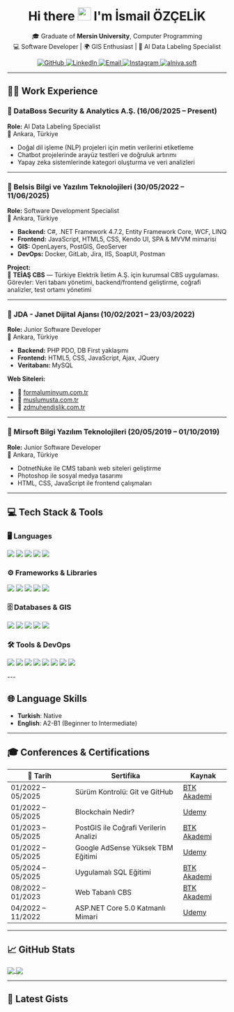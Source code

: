 <h1 align="center">
  Hi there <img src="https://media.giphy.com/media/hvRJCLFzcasrR4ia7z/giphy.gif" height="30" /> I'm İsmail ÖZÇELİK
</h1>

<p align="center">
  🎓 Graduate of <strong>Mersin University</strong>, Computer Programming <br/>
  💻 Software Developer | 🌍 GIS Enthusiast | 🧠 AI Data Labeling Specialist
</p>

<p align="center">
  <a href="https://github.com/ismailozcelik1494" target="_blank">
    <img src="https://img.shields.io/badge/GitHub-100000?style=for-the-badge&logo=github&logoColor=white" alt="GitHub" />
  </a>
  <a href="https://www.linkedin.com/in/ismail-ozcelik-ltd-llc/" target="_blank">
    <img src="https://img.shields.io/badge/LinkedIn-0A66C2?style=for-the-badge&logo=linkedin&logoColor=white" alt="LinkedIn" />
  </a>
  <a href="mailto:ismailozcelik1494@gmail.com">
    <img src="https://img.shields.io/badge/Gmail-D14836?style=for-the-badge&logo=gmail&logoColor=white" alt="Email" />
  </a>
  <a href="https://instagram.com/ismailozcelik1494" target="_blank">
    <img src="https://img.shields.io/badge/Instagram-E4405F?style=for-the-badge&logo=instagram&logoColor=white" alt="Instagram" />
  </a>
  <a href="https://instagram.com/alniva.soft/" target="_blank">
    <img src="https://img.shields.io/badge/Alniva%20Soft-F4D03E?style=for-the-badge&logo=cliqz&logoColor=black" alt="alniva.soft" />
  </a>
</p>

---

## 👨‍💻 Work Experience

### 💼 DataBoss Security & Analytics A.Ş. (16/06/2025 – Present)  
**Role:** AI Data Labeling Specialist  
📍 Ankara, Türkiye  
- Doğal dil işleme (NLP) projeleri için metin verilerini etiketleme  
- Chatbot projelerinde arayüz testleri ve doğruluk artırımı  
- Yapay zeka sistemlerinde kategori oluşturma ve veri analizleri  

---

### 💼 Belsis Bilgi ve Yazılım Teknolojileri (30/05/2022 – 11/06/2025)  
**Role:** Software Development Specialist  
📍 Ankara, Türkiye  
- **Backend:** C#, .NET Framework 4.7.2, Entity Framework Core, WCF, LINQ  
- **Frontend:** JavaScript, HTML5, CSS, Kendo UI, SPA & MVVM mimarisi  
- **GIS:** OpenLayers, PostGIS, GeoServer  
- **DevOps:** Docker, GitLab, Jira, IIS, SoapUI, Postman  

**Project:**  
🔹 **TEİAŞ CBS** — Türkiye Elektrik İletim A.Ş. için kurumsal CBS uygulaması.  
Görevler: Veri tabanı yönetimi, backend/frontend geliştirme, coğrafi analizler, test ortamı yönetimi

---

### 💼 JDA - Janet Dijital Ajansı (10/02/2021 – 23/03/2022)  
**Role:** Junior Software Developer  
📍 Ankara, Türkiye  
- **Backend:** PHP PDO, DB First yaklaşımı  
- **Frontend:** HTML5, CSS, JavaScript, Ajax, JQuery  
- **Veritabanı:** MySQL  

**Web Siteleri:**  
- 🔗 [formaluminyum.com.tr](https://www.formaluminyum.com.tr)  
- 🔗 [muslumusta.com.tr](https://muslumusta.com.tr)  
- 🔗 [zdmuhendislik.com.tr](https://zdmuhendislik.com.tr)

---

### 💼 Mirsoft Bilgi Yazılım Teknolojileri (20/05/2019 – 01/10/2019)  
**Role:** Junior Software Developer  
📍 Ankara, Türkiye  
- DotnetNuke ile CMS tabanlı web siteleri geliştirme  
- Photoshop ile sosyal medya tasarımı  
- HTML, CSS, JavaScript ile frontend çalışmaları

---

## 💻 Tech Stack & Tools

### 🖥️ Languages
<p>
  <img src="https://img.shields.io/badge/C%23-239120?style=for-the-badge&logo=c-sharp&logoColor=white" />
  <img src="https://img.shields.io/badge/PHP-777BB4?style=for-the-badge&logo=php&logoColor=white" />
  <img src="https://img.shields.io/badge/HTML5-E34F26?style=for-the-badge&logo=html5&logoColor=white" />
  <img src="https://img.shields.io/badge/CSS3-1572B6?style=for-the-badge&logo=css3&logoColor=white" />
  <img src="https://img.shields.io/badge/JavaScript-F7DF1E?style=for-the-badge&logo=javascript&logoColor=black" />
</p>

### ⚙️ Frameworks & Libraries
<p>
  <img src="https://img.shields.io/badge/.NET-512BD4?style=for-the-badge&logo=dotnet&logoColor=white" />
  <img src="https://img.shields.io/badge/Entity%20Framework-68217A?style=for-the-badge&logo=.net&logoColor=white" />
  <img src="https://img.shields.io/badge/WCF-000000?style=for-the-badge&logo=.net&logoColor=white" />
  <img src="https://img.shields.io/badge/Kendo%20UI-0C7CD5?style=for-the-badge&logo=telerik&logoColor=white" />
  <img src="https://img.shields.io/badge/DevExpress-FF6C37?style=for-the-badge&logo=devexpress&logoColor=white" />
</p>

### 🗄️ Databases & GIS
<p>
  <img src="https://img.shields.io/badge/PostgreSQL-4169E1?style=for-the-badge&logo=postgresql&logoColor=white" />
  <img src="https://img.shields.io/badge/MySQL-4479A1?style=for-the-badge&logo=mysql&logoColor=white" />
  <img src="https://img.shields.io/badge/PostGIS-9ACD32?style=for-the-badge&logo=postgis&logoColor=white" />
  <img src="https://img.shields.io/badge/GeoServer-3A6EA5?style=for-the-badge&logo=geoserver&logoColor=white" />
  <img src="https://img.shields.io/badge/OpenLayers.js-1F6FEB?style=for-the-badge&logo=OpenStreetMap&logoColor=white" />
</p>

### 🛠 Tools & DevOps
<p>
  <img src="https://img.shields.io/badge/Docker-2496ED?style=for-the-badge&logo=docker&logoColor=white" />
  <img src="https://img.shields.io/badge/Git-F05032?style=for-the-badge&logo=git&logoColor=white" />
  <img src="https://img.shields.io/badge/GitHub-181717?style=for-the-badge&logo=github&logoColor=white" />
  <img src="https://img.shields.io/badge/GitLab-FC6D26?style=for-the-badge&logo=gitlab&logoColor=white" />
  <img src="https://img.shields.io/badge/Visual%20Studio-5C2D91?style=for-the-badge&logo=visualstudio&logoColor=white" />
  <img src="https://img.shields.io/badge/Postman-FF6C37?style=for-the-badge&logo=postman&logoColor=white" />
  <img src="https://img.shields.io/badge/Jira-0052CC?style=for-the-badge&logo=jira&logoColor=white" />
  <img src="https://img.shields.io/badge/IIS-0078D7?style=for-the-badge&logo=microsoft&logoColor=white" />
</p>
---

## 🌐 Language Skills

- **Turkish**: Native  
- **English**: A2-B1 (Beginner to Intermediate)

---

## 🎓 Conferences & Certifications

| 📅 Tarih | Sertifika | Kaynak |
|--------|-----------|--------|
| 01/2022 – 05/2025 | Sürüm Kontrolü: Git ve GitHub | [BTK Akademi](https://www.btkakademi.gov.tr/portal/certificate/validate?certificateId=WJ1SMemwAg) |
| 01/2022 – 05/2025 | Blockchain Nedir? | [Udemy](https://www.udemy.com/certificate/UC-924c3492-6c35-4878-84e8-e90bb20a7a04) |
| 01/2023 – 05/2025 | PostGIS ile Coğrafi Verilerin Analizi | [BTK Akademi](https://www.btkakademi.gov.tr/portal/certificate/validate?certificateId=dx1hAxYDNA) |
| 01/2022 – 05/2025 | Google AdSense Yüksek TBM Eğitimi | [Udemy](https://www.udemy.com/certificate/UC-4d9476c7-952f-4c5e-9d1cfb6132c50784) |
| 05/2024 – 05/2025 | Uygulamalı SQL Eğitimi | [BTK Akademi](https://www.btkakademi.gov.tr/portal/certificate/validate?certificateId=ZA1UNPXMB) |
| 08/2022 – 01/2023 | Web Tabanlı CBS | [BTK Akademi](https://www.btkakademi.gov.tr/portal/certificate/validate?certificateId=9XrtqDP2pk) |
| 04/2022 – 11/2022 | ASP.NET Core 5.0 Katmanlı Mimari | [Udemy](https://www.udemy.com/certificate/UC-aea692c6-d2a9-4b22-907d-801d053a7394) |

---

## 📈 GitHub Stats

<a href="https://github.com/ismailozcelik1494">
  <img align="center" src="https://github-readme-stats.vercel.app/api?username=ismailozcelik1494&show_icons=true&bg_color=0d1117&text_color=bdc3c7&title_color=F4D03E&icon_color=F4D03E&hide_border=true" />
</a>
<a href="https://github.com/ismailozcelik1494">
  <img align="center" src="https://github-readme-stats.vercel.app/api/top-langs/?username=ismailozcelik1494&bg_color=0d1117&text_color=bdc3c7&title_color=F4D03E&hide_border=true&layout=compact&langs_count=10" />
</a>

---

## 📝 Latest Gists

<!-- GISTS:START -->
<!-- GISTS:END -->

